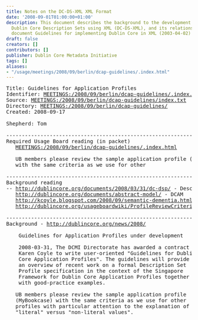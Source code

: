 ```yaml
---
title: Notes on the DC-DS-XML XML Format
date: '2008-09-01T01:00:00+01:00'
description: This document describes the background to the development of Expressing
  Dublin Core Description Sets using XML (DC-DS-XML), and its relationship to the
  document Guidelines for implementing Dublin Core in XML (2003-04-02)
draft: false
creators: []
contributors: []
publisher: Dublin Core Metadata Initiative
tags: []
aliases:
- "/usage/meetings/2008/09/berlin/dcap-guidelines/.index.html"
---
```


<pre>
Title: Guidelines for Application Profiles
Identifier: <a href="http://dublincore.org/usage/meetings/2008/09/berlin/dcap-guidelines/.index.html">MEETINGS:/2008/09/berlin/dcap-guidelines/.index.html</a>
Source: <a href="http://dublincore.org/usage/meetings/2008/09/berlin/dcap-guidelines/index.txt">MEETINGS:/2008/09/berlin/dcap-guidelines/index.txt</a>
Directory: <a href="http://dublincore.org/usage/meetings/2008/09/berlin/dcap-guidelines/">MEETINGS:/2008/09/berlin/dcap-guidelines/</a>
Created: 2008-09-17

Shepherd: Tom

----------------------------------------------------------------------
Required Usage Board reading (in packet)
   <a href="http://dublincore.org/usage/meetings/2008/09/berlin/dcap-guidelines/.index.html">MEETINGS:/2008/09/berlin/dcap-guidelines/.index.html</a>

   UB members please review the sample application profile (MyBookcase)
   with the same criteria as we use for other 

----------------------------------------------------------------------
Background reading
-- <a href="http://dublincore.org/documents/2008/03/31/dc-dsp/">http://dublincore.org/documents/2008/03/31/dc-dsp/</a> - Description Set Profiles
   <a href="http://dublincore.org/documents/abstract-model/">http://dublincore.org/documents/abstract-model/</a> - DCAM
   <a href="http://kcoyle.blogspot.com/2008/09/semantic-dementia.html">http://kcoyle.blogspot.com/2008/09/semantic-dementia.html</a> - Karen's blog
   <a href="http://dublincore.org/usageboardwiki/ProfileReviewCriteria">http://dublincore.org/usageboardwiki/ProfileReviewCriteria</a> - Profile review criteria

----------------------------------------------------------------------
Background - <a href="http://dublincore.org/news/2008/">http://dublincore.org/news/2008/</a>

    Guidelines for Application Profiles under development

    2008-03-31, The DCMI Directorate has awarded a contract to
    Karen Coyle to write user-oriented "Guidelines for Dublin
    Core Application Profiles". The guidelines will provide
    an overview of recent work on a formal Description Set
    Profile specification in the context of the Singapore
    Framework for Dublin Core Application Profiles together
    with good-practice examples.

   UB members please review the sample application profile
   (MyBookcase) with the same criteria as we use for other
   profiles with particular attention to the explanation of
   "literal" versus "non-literal values".

</pre>
